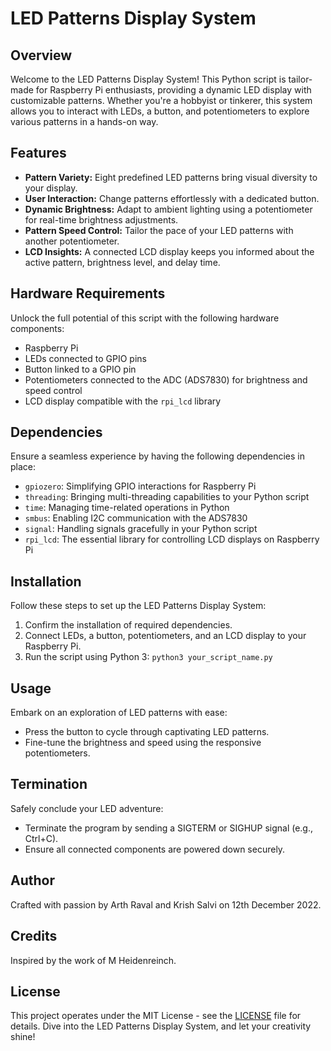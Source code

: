 # LED Patterns Display System

## Overview

Welcome to the LED Patterns Display System! This Python script is tailor-made for Raspberry Pi enthusiasts, providing a dynamic LED display with customizable patterns. Whether you're a hobbyist or tinkerer, this system allows you to interact with LEDs, a button, and potentiometers to explore various patterns in a hands-on way.

## Features

- **Pattern Variety:** Eight predefined LED patterns bring visual diversity to your display.
- **User Interaction:** Change patterns effortlessly with a dedicated button.
- **Dynamic Brightness:** Adapt to ambient lighting using a potentiometer for real-time brightness adjustments.
- **Pattern Speed Control:** Tailor the pace of your LED patterns with another potentiometer.
- **LCD Insights:** A connected LCD display keeps you informed about the active pattern, brightness level, and delay time.

## Hardware Requirements

Unlock the full potential of this script with the following hardware components:

- Raspberry Pi
- LEDs connected to GPIO pins
- Button linked to a GPIO pin
- Potentiometers connected to the ADC (ADS7830) for brightness and speed control
- LCD display compatible with the `rpi_lcd` library

## Dependencies

Ensure a seamless experience by having the following dependencies in place:

- `gpiozero`: Simplifying GPIO interactions for Raspberry Pi
- `threading`: Bringing multi-threading capabilities to your Python script
- `time`: Managing time-related operations in Python
- `smbus`: Enabling I2C communication with the ADS7830
- `signal`: Handling signals gracefully in your Python script
- `rpi_lcd`: The essential library for controlling LCD displays on Raspberry Pi

## Installation

Follow these steps to set up the LED Patterns Display System:

1. Confirm the installation of required dependencies.
2. Connect LEDs, a button, potentiometers, and an LCD display to your Raspberry Pi.
3. Run the script using Python 3: `python3 your_script_name.py`

## Usage

Embark on an exploration of LED patterns with ease:

- Press the button to cycle through captivating LED patterns.
- Fine-tune the brightness and speed using the responsive potentiometers.

## Termination

Safely conclude your LED adventure:

- Terminate the program by sending a SIGTERM or SIGHUP signal (e.g., Ctrl+C).
- Ensure all connected components are powered down securely.

## Author

Crafted with passion by Arth Raval and Krish Salvi on 12th December 2022.

## Credits

Inspired by the work of M Heidenreinch.

## License

This project operates under the MIT License - see the [LICENSE](LICENSE/LICENSE.md) file for details. Dive into the LED Patterns Display System, and let your creativity shine!
